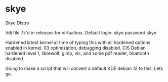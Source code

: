 # skye
Skye Distro

Vdi file 7z'd in releases for virtualbox. Default login: skye password skye

Hardened latest kernel at time of typing this with all hardened options enabled in kernel, 03 optimization, debugging disabled. CIS Debian hardened level 1, librewolf, gimp, vlc, and some pdf reader, bluetooth disabled.

Going to make a script that will convert a default KDE debian 12 to this. Lets go.
